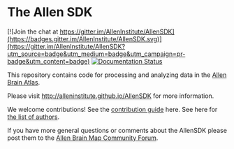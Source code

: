 # The Allen SDK

[![Join the chat at https://gitter.im/AllenInstitute/AllenSDK](https://badges.gitter.im/AllenInstitute/AllenSDK.svg)](https://gitter.im/AllenInstitute/AllenSDK?utm_source=badge&utm_medium=badge&utm_campaign=pr-badge&utm_content=badge)
[![Documentation Status](https://readthedocs.org/projects/allensdk/badge/?version=latest)](https://allensdk.readthedocs.io/en/latest/?badge=latest)


This repository contains code for processing and analyzing data
in the [Allen Brain Atlas](http://brain-map.org/).

Please visit http://alleninstitute.github.io/AllenSDK for more information.

We welcome contributions! See the [contribution guide](CONTRIBUTING.md) here. See here for [the list of authors](doc_template/authors.rst).

If you have more general questions or comments about the AllenSDK please post them to the [Allen Brain Map Community Forum](https://community.brain-map.org).